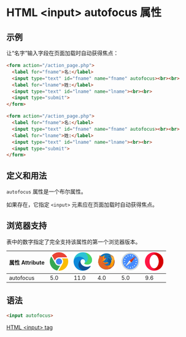 HTML \<input> autofocus 属性
===

## 示例

让“名字”输入字段在页面加载时自动获得焦点：

```html
<form action="/action_page.php">
  <label for="fname">名:</label>
  <input type="text" id="fname" name="fname" autofocus><br><br>
  <label for="lname">姓:</label>
  <input type="text" id="lname" name="lname"><br><br>
  <input type="submit">
</form>
```

```html idoc:preview:iframe
<form action="/action_page.php">
  <label for="fname">名:</label>
  <input type="text" id="fname" name="fname" autofocus><br><br>
  <label for="lname">姓:</label>
  <input type="text" id="lname" name="lname"><br><br>
  <input type="submit">
</form>
```

## 定义和用法

`autofocus` 属性是一个布尔属性。

如果存在，它指定 `<input>` 元素应在页面加载时自动获得焦点。

## 浏览器支持

表中的数字指定了完全支持该属性的第一个浏览器版本。

| 属性 Attribute | ![chrome][1] | ![edge][2] | ![firefox][3] | ![safari][4] | ![opera][5] |
| ------- | --- | --- | --- | --- | --- |
| autofocus | 5.0 | 11.0 | 4.0 | 5.0 | 9.6 |
<!--rehype:style=width: 100%; display: inline-table;-->

## 语法

```html
<input autofocus>
```

[HTML \<input> tag](./input.md "HTML input 标签参考")

[1]: ../assets/chrome.svg
[2]: ../assets/edge.svg
[3]: ../assets/firefox.svg
[4]: ../assets/safari.svg
[5]: ../assets/opera.svg
